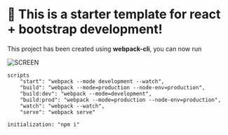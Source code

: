 # 🚀 This is a starter template for react + bootstrap development!

This project has been created using **webpack-cli**, you can now run

![SCREEN](https://raw.githubusercontent.com/marivanno/templateReactBootstrapWebpack2021/master/src/img/img2.png)

```
scripts
    "start": "webpack --mode development --watch",
    "build": "webpack --mode=production --node-env=production",
    "build:dev": "webpack --mode=development",
    "build:prod": "webpack --mode=production --node-env=production",
    "watch": "webpack --watch",
    "serve": "webpack serve"
```

```
initialization: "npm i"
```

